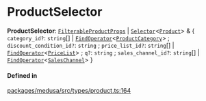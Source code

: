 # ProductSelector

 **ProductSelector**: [`FilterableProductProps`](../classes/FilterableProductProps.md) \| [`Selector`](Selector.md)<[`Product`](../classes/Product.md)\> & { `category_id?`: `string`[] \| [`FindOperator`](../classes/FindOperator.md)<[`ProductCategory`](../classes/ProductCategory.md)\> ; `discount_condition_id?`: `string` ; `price_list_id?`: `string`[] \| [`FindOperator`](../classes/FindOperator.md)<[`PriceList`](../classes/PriceList.md)\> ; `q?`: `string` ; `sales_channel_id?`: `string`[] \| [`FindOperator`](../classes/FindOperator.md)<[`SalesChannel`](../classes/SalesChannel.md)\>  }

#### Defined in

[packages/medusa/src/types/product.ts:164](https://github.com/medusajs/medusa/blob/3d9f5ae63/packages/medusa/src/types/product.ts#L164)
